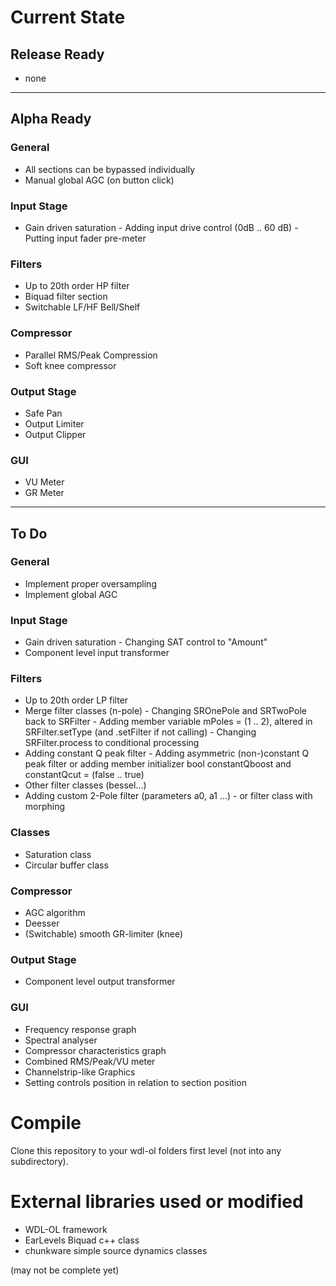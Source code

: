 # Current State

## Release Ready

* none

---

## Alpha Ready

### General

* All sections can be bypassed individually
* Manual global AGC (on button click)

### Input Stage

* Gain driven saturation
  		\- Adding input drive control (0dB .. 60 dB)
  		\- Putting input fader pre-meter

### Filters

* Up to 20th order HP filter
* Biquad filter section
* Switchable LF/HF Bell/Shelf

### Compressor

* Parallel RMS/Peak Compression
* Soft knee compressor

### Output Stage

* Safe Pan
* Output Limiter
* Output Clipper

### GUI

* VU Meter
* GR Meter

---

## To Do

### General

* Implement proper oversampling
* Implement global AGC

### Input Stage

* Gain driven saturation
  		\- Changing SAT control to "Amount" 
* Component level input transformer

### Filters

* Up to 20th order LP filter
* Merge filter classes (n-pole)
  		\- Changing SROnePole and SRTwoPole back to SRFilter
  		\- Adding member variable mPoles = (1 .. 2), altered in SRFilter.setType (and .setFilter if not calling)
  		\- Changing SRFilter.process to conditional processing
* Adding constant Q peak filter
  		\- Adding asymmetric (non-)constant Q peak filter or adding member initializer bool constantQboost and constantQcut = (false .. true)
* Other filter classes (bessel...)
* Adding custom 2-Pole filter (parameters a0, a1 ...)
  		\- or filter class with morphing 

### Classes

* Saturation class
* Circular buffer class

### Compressor

* AGC algorithm
* Deesser
* (Switchable) smooth GR-limiter (knee)

### Output Stage

* Component level output transformer

### GUI

* Frequency response graph
* Spectral analyser
* Compressor characteristics graph
* Combined RMS/Peak/VU meter
* Channelstrip-like Graphics
* Setting controls position in relation to section position


# Compile

Clone this repository to your wdl-ol folders first level (not into any subdirectory).

# External libraries used or modified

* WDL-OL framework
* EarLevels Biquad c++ class
* chunkware simple source dynamics classes

(may not be complete yet)
